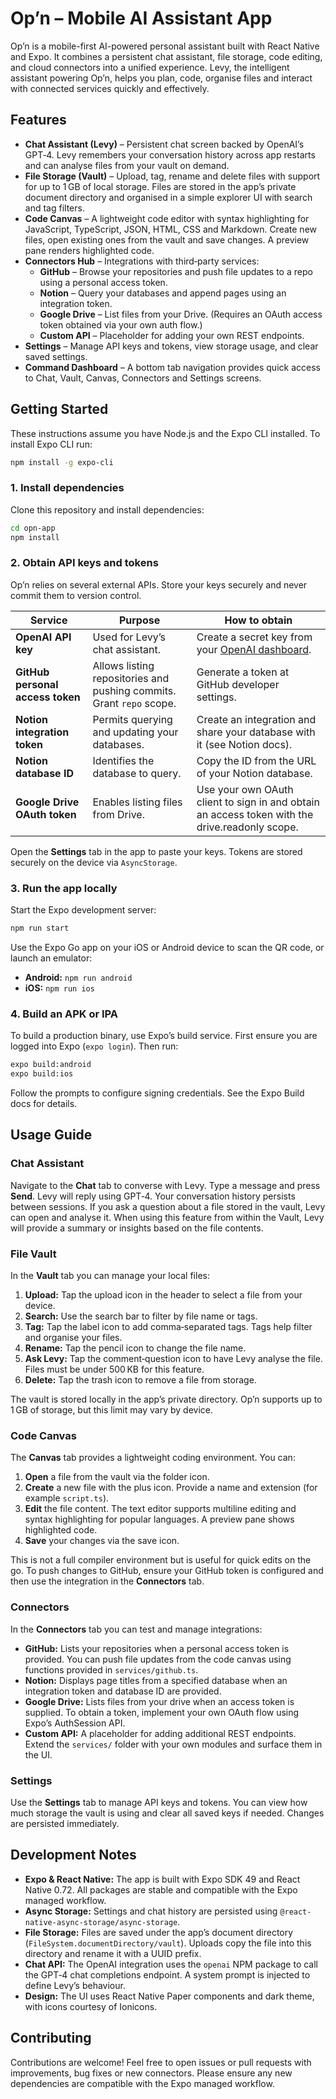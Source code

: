 # Op’n – Mobile AI Assistant App

Op’n is a mobile-first AI-powered personal assistant built with React Native and Expo.  It combines a persistent chat assistant, file storage, code editing, and cloud connectors into a unified experience.  Levy, the intelligent assistant powering Op’n, helps you plan, code, organise files and interact with connected services quickly and effectively.

## Features

- **Chat Assistant (Levy)** – Persistent chat screen backed by OpenAI’s GPT‑4.  Levy remembers your conversation history across app restarts and can analyse files from your vault on demand.
- **File Storage (Vault)** – Upload, tag, rename and delete files with support for up to 1 GB of local storage.  Files are stored in the app’s private document directory and organised in a simple explorer UI with search and tag filters.
- **Code Canvas** – A lightweight code editor with syntax highlighting for JavaScript, TypeScript, JSON, HTML, CSS and Markdown.  Create new files, open existing ones from the vault and save changes.  A preview pane renders highlighted code.
- **Connectors Hub** – Integrations with third‑party services:
  - **GitHub** – Browse your repositories and push file updates to a repo using a personal access token.
  - **Notion** – Query your databases and append pages using an integration token.
  - **Google Drive** – List files from your Drive.  (Requires an OAuth access token obtained via your own auth flow.)
  - **Custom API** – Placeholder for adding your own REST endpoints.
- **Settings** – Manage API keys and tokens, view storage usage, and clear saved settings.
- **Command Dashboard** – A bottom tab navigation provides quick access to Chat, Vault, Canvas, Connectors and Settings screens.

## Getting Started

These instructions assume you have Node.js and the Expo CLI installed.  To install Expo CLI run:

```bash
npm install -g expo-cli
```

### 1. Install dependencies

Clone this repository and install dependencies:

```bash
cd opn-app
npm install
```

### 2. Obtain API keys and tokens

Op’n relies on several external APIs.  Store your keys securely and never commit them to version control.

| Service | Purpose | How to obtain |
|-------|---------|--------------|
| **OpenAI API key** | Used for Levy’s chat assistant. | Create a secret key from your [OpenAI dashboard](https://platform.openai.com/account/api-keys). |
| **GitHub personal access token** | Allows listing repositories and pushing commits.  Grant `repo` scope. | Generate a token at GitHub developer settings. |
| **Notion integration token** | Permits querying and updating your databases. | Create an integration and share your database with it (see Notion docs). |
| **Notion database ID** | Identifies the database to query. | Copy the ID from the URL of your Notion database. |
| **Google Drive OAuth token** | Enables listing files from Drive. | Use your own OAuth client to sign in and obtain an access token with the drive.readonly scope. |

Open the **Settings** tab in the app to paste your keys.  Tokens are stored securely on the device via `AsyncStorage`.

### 3. Run the app locally

Start the Expo development server:

```bash
npm run start
```

Use the Expo Go app on your iOS or Android device to scan the QR code, or launch an emulator:

- **Android:** `npm run android`
- **iOS:** `npm run ios`

### 4. Build an APK or IPA

To build a production binary, use Expo’s build service.  First ensure you are logged into Expo (`expo login`).  Then run:

```bash
expo build:android
expo build:ios
```

Follow the prompts to configure signing credentials.  See the Expo Build docs for details.

## Usage Guide

### Chat Assistant

Navigate to the **Chat** tab to converse with Levy.  Type a message and press **Send**.  Levy will reply using GPT‑4.  Your conversation history persists between sessions.  If you ask a question about a file stored in the vault, Levy can open and analyse it.  When using this feature from within the Vault, Levy will provide a summary or insights based on the file contents.

### File Vault

In the **Vault** tab you can manage your local files:

1. **Upload:** Tap the upload icon in the header to select a file from your device.
2. **Search:** Use the search bar to filter by file name or tags.
3. **Tag:** Tap the label icon to add comma‑separated tags.  Tags help filter and organise your files.
4. **Rename:** Tap the pencil icon to change the file name.
5. **Ask Levy:** Tap the comment‑question icon to have Levy analyse the file.  Files must be under 500 KB for this feature.
6. **Delete:** Tap the trash icon to remove a file from storage.

The vault is stored locally in the app’s private directory.  Op’n supports up to 1 GB of storage, but this limit may vary by device.

### Code Canvas

The **Canvas** tab provides a lightweight coding environment.  You can:

1. **Open** a file from the vault via the folder icon.
2. **Create** a new file with the plus icon.  Provide a name and extension (for example `script.ts`).
3. **Edit** the file content.  The text editor supports multiline editing and syntax highlighting for popular languages.  A preview pane shows highlighted code.
4. **Save** your changes via the save icon.

This is not a full compiler environment but is useful for quick edits on the go.  To push changes to GitHub, ensure your GitHub token is configured and then use the integration in the **Connectors** tab.

### Connectors

In the **Connectors** tab you can test and manage integrations:

- **GitHub:** Lists your repositories when a personal access token is provided.  You can push file updates from the code canvas using functions provided in `services/github.ts`.
- **Notion:** Displays page titles from a specified database when an integration token and database ID are provided.
- **Google Drive:** Lists files from your drive when an access token is supplied.  To obtain a token, implement your own OAuth flow using Expo’s AuthSession API.
- **Custom API:** A placeholder for adding additional REST endpoints.  Extend the `services/` folder with your own modules and surface them in the UI.

### Settings

Use the **Settings** tab to manage API keys and tokens.  You can view how much storage the vault is using and clear all saved keys if needed.  Changes are persisted immediately.

## Development Notes

- **Expo & React Native:** The app is built with Expo SDK 49 and React Native 0.72.  All packages are stable and compatible with the Expo managed workflow.
- **Async Storage:** Settings and chat history are persisted using `@react-native-async-storage/async-storage`.
- **File Storage:** Files are saved under the app’s document directory (`FileSystem.documentDirectory/vault`).  Uploads copy the file into this directory and rename it with a UUID prefix.
- **Chat API:** The OpenAI integration uses the `openai` NPM package to call the GPT‑4 chat completions endpoint.  A system prompt is injected to define Levy’s behaviour.
- **Design:** The UI uses React Native Paper components and dark theme, with icons courtesy of Ionicons.

## Contributing

Contributions are welcome!  Feel free to open issues or pull requests with improvements, bug fixes or new connectors.  Please ensure any new dependencies are compatible with the Expo managed workflow.